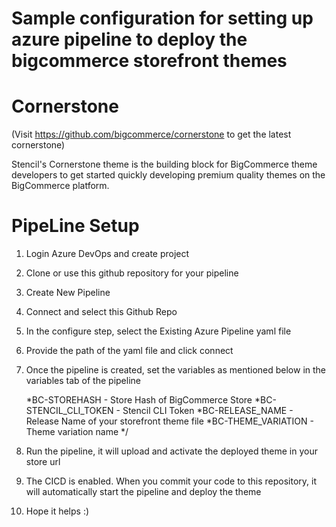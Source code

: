 # Sample configuration for setting up azure pipeline to deploy the bigcommerce storefront themes

# Cornerstone
(Visit https://github.com/bigcommerce/cornerstone to get the latest cornerstone)

Stencil's Cornerstone theme is the building block for BigCommerce theme developers to get started quickly developing premium quality themes on the BigCommerce platform.

# PipeLine Setup

1. Login Azure DevOps and create project
2. Clone or use this github repository for your pipeline
3. Create New Pipeline 
4. Connect and select this Github Repo 
5. In the configure step, select the Existing Azure Pipeline yaml file
6. Provide the path of the yaml file and click connect
7. Once the pipeline is created, set the variables as mentioned below in the variables tab of the pipeline

   *BC-STOREHASH - Store Hash of BigCommerce Store
   *BC-STENCIL_CLI_TOKEN - Stencil CLI Token 
   *BC-RELEASE_NAME - Release Name of your storefront theme file
   *BC-THEME_VARIATION - Theme variation name */

8. Run the pipeline, it will upload and activate the deployed theme in your store url
9. The CICD is enabled. When you commit your code to this repository, it will automatically start the pipeline and deploy the theme

10. Hope it helps :)
